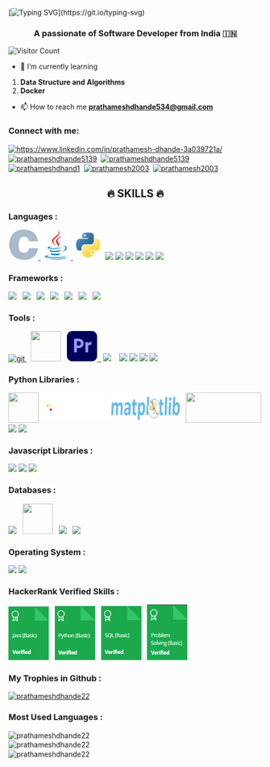 [![Typing SVG](https://readme-typing-svg.herokuapp.com?size=35&duration=6500&color=01F736&width=800&height=60&lines=Hii+There+%F0%9F%91%8B+%2C+It's+Me+Prathamesh+Dhande.;Learning+New+Technologies.;Welcome+%F0%9F%99%8F+To+My+Github+Profile.)](https://git.io/typing-svg)

<h3 align="center">A passionate of Software Developer from India 🇮🇳</h3>

![Visitor Count](https://profile-counter.glitch.me/{prathameshdhande22}/count.svg)

- 🌱 I’m currently learning </br> 
1. **Data Structure and Algorithms** 
2. **Docker**
- 📫 How to reach me **prathameshdhande534@gmail.com**

### Connect with me:

<a href="https://linkedin.com/in/prathamesh-dhande-3a039721a/" target="blank"><img align="center" src="https://img.shields.io/badge/LinkedIn-0077B5?style=for-the-badge&logo=linkedin&logoColor=white" alt="https://www.linkedin.com/in/prathamesh-dhande-3a039721a/" height="35" width="130" /></a>&nbsp;  
<a href="https://instagram.com/prathameshdhande5139" target="blank"><img align="center" src="https://img.shields.io/badge/Instagram-E4405F?style=for-the-badge&logo=instagram&logoColor=white" alt="prathameshdhande5139" height="35" width="150" /></a>&nbsp;
<a href="https://www.facebook.com/prathamesh.dhande.71/" target="blank"><img align="center" src="https://img.shields.io/badge/Facebook-1877F2?style=for-the-badge&logo=facebook&logoColor=white" alt="prathameshdhande5139" height="35" width="140" /></a>&nbsp;
<a href="https://www.hackerrank.com/prathameshdhand1" target="blank"><img align="center" src="https://img.shields.io/badge/-Hackerrank-2EC866?style=for-the-badge&logo=HackerRank&logoColor=white" alt="prathameshdhand1" height="35" width="150" /></a>&nbsp;
<a href="https://leetcode.com/prathamesh2003/" target="blank"><img align="center" src="https://img.shields.io/badge/-LeetCode-FFA116?style=for-the-badge&logo=LeetCode&logoColor=black" alt="prathamesh2003" height="35" width="140"/></a>&nbsp;
<a href="https://www.codechef.com/users/prathamesh2003" target="blank"><img align="center" src="https://img.shields.io/badge/Codechef-%23B92B27.svg?&style=for-the-badge&logo=Codechef&logoColor=white"  alt="prathamesh2003" height="35" width="140"/></a>

<h2 align="center">🔥 SKILLS 🔥</h2>

### Languages :

<a href="https://www.cprogramming.com/" target="_blank" rel="noreferrer"> <img src="https://raw.githubusercontent.com/devicons/devicon/master/icons/c/c-original.svg" alt="c" width="60" height="60"/> </a>
<a href="https://www.java.com" target="_blank" rel="noreferrer"><img src="https://raw.githubusercontent.com/devicons/devicon/master/icons/java/java-original.svg" alt="java" width="60" height="60"/> </a>
<a href="https://www.python.org" target="_blank" rel="noreferrer"> <img src="https://raw.githubusercontent.com/devicons/devicon/master/icons/python/python-original.svg" alt="python" width="60" height="60"/></a>
<img src="https://cdn.jsdelivr.net/gh/devicons/devicon/icons/html5/html5-original.svg" height="60"/>
<img src="https://cdn.jsdelivr.net/gh/devicons/devicon/icons/css3/css3-original.svg" height="60"/>
<img src="https://cdn.jsdelivr.net/gh/devicons/devicon/icons/javascript/javascript-original.svg" height="60" />
<a href="https://www.typescriptlang.org/docs/" target="_blank" rel="noreferrer"><img src="https://cdn.jsdelivr.net/gh/devicons/devicon/icons/typescript/typescript-original.svg" height="60"/></a>
<a href="https://www.r-project.org/"><img src="https://cdn.jsdelivr.net/gh/devicons/devicon@latest/icons/r/r-original.svg" height=60/></a>
<a href="https://learn.microsoft.com/en-us/dotnet/api/?view=net-8.0" target="_blank"><img src="https://cdn.jsdelivr.net/gh/devicons/devicon@latest/icons/csharp/csharp-original.svg" height="60"/></a>

### Frameworks :

<a href="https://getbootstrap.com/" target="_blank"><img src="https://cdn.jsdelivr.net/gh/devicons/devicon/icons/bootstrap/bootstrap-original-wordmark.svg" height="60"/></a> &nbsp;
<a href="https://mui.com/" target="_blank"><img src="https://cdn.jsdelivr.net/gh/devicons/devicon/icons/materialui/materialui-original.svg" height="60"/></a> &nbsp;
<a href="https://flask.palletsprojects.com/en/2.3.x/" target="_blank"><img src="https://skillicons.dev/icons?i=flask" height="60"/></a> &nbsp;
<a href="https://fastapi.tiangolo.com/" target="_blank"><img src="https://cdn.jsdelivr.net/gh/devicons/devicon/icons/fastapi/fastapi-original-wordmark.svg" height=70/></a> &nbsp;
<a href="https://tailwindcss.com/" target="_blank"><img src="https://cdn.jsdelivr.net/gh/devicons/devicon@latest/icons/tailwindcss/tailwindcss-original.svg" height=60/></a> &nbsp;
<a href="https://expressjs.com/" target="_blank"><img src="https://icongr.am/devicon/express-original.svg?color=ffffff" height=60/></a> &nbsp;
<a href="https://vitejs.dev/"><img src="https://cdn.jsdelivr.net/gh/devicons/devicon@latest/icons/vitejs/vitejs-original.svg" height=60/></a>

### Tools :

<a href="https://git-scm.com/" target="_blank" rel="noreferrer"> <img src="https://www.vectorlogo.zone/logos/git-scm/git-scm-icon.svg" alt="git" width="60" height="60"/> </a> &nbsp;
<a href="https://code.visualstudio.com/" target="_blank" rel="noreferrer"> <img src="https://cdn.jsdelivr.net/gh/devicons/devicon/icons/vscode/vscode-original.svg" width="60" height="60" /></a>&nbsp;&nbsp;
<a href="https://www.adobe.com/products/premiere.html" target="_blank" rel="noreferrer"><img src="images/premiere.png" width="60" height="60"/> &nbsp;</a>
<a href="https://www.eclipse.org/"><img src="https://cdn.jsdelivr.net/gh/devicons/devicon@latest/icons/eclipse/eclipse-original.svg" height=60/></a> &nbsp;&nbsp;
<a href="https://github.com"><img src="https://skillicons.dev/icons?i=github&theme=dark" height="60"></a>
<a href="https://posit.co/download/rstudio-desktop/"><img src="https://cdn.jsdelivr.net/gh/devicons/devicon@latest/icons/rstudio/rstudio-original.svg" height=60/></a>
<a href="https://www.adobe.com/products/photoshop.html"><img src="https://cdn.jsdelivr.net/gh/devicons/devicon@latest/icons/photoshop/photoshop-original.svg" height="60"/></a>
<a href="https://visualstudio.microsoft.com/" target="_blank"><img src="https://cdn.jsdelivr.net/gh/devicons/devicon@latest/icons/visualstudio/visualstudio-original.svg" height="60"/></a>

### Python Libraries :

<a href="https://numpy.org/" target="_blank" rel="noreferrer"><img src="https://cdn.jsdelivr.net/gh/devicons/devicon/icons/numpy/numpy-original.svg"  width="60" height="60" /></a>
<a href="https://pandas.pydata.org/docs/getting_started/index.html" target="_blank" rel="noreferrer"><img src="images/pandas_white.svg" width="130" height="60"/></a>
<a href="https://matplotlib.org/stable/api/index.html" target="_blank" rel="noreferrer"><img src="images/logo_dark.svg" width="150" height="60"/></a>
<a href="https://seaborn.pydata.org/api.html" target="_blank" rel="noreferrer"><img src="https://ucarecdn.com/95a55829-e0a1-45e3-ae74-4358ba66e4e3/" width="150" height="60"/></a>
<a href="https://docs.python-telegram-bot.org/en/stable/index.html"><img src="https://ucarecdn.com/9dff300f-f0c1-46a4-8f2a-0a38c4964ebd/-/scale_crop/80x80/"></a>
<a href="https://docs.sqlalchemy.org/en/20/index.html" target="_blank"><img src="https://cdn.jsdelivr.net/gh/devicons/devicon/icons/sqlalchemy/sqlalchemy-original-wordmark.svg" height=100 /></a>

### Javascript Libraries :

<a href="https://react.dev/" target="_blank"><img src="https://cdn.jsdelivr.net/gh/devicons/devicon/icons/react/react-original-wordmark.svg" height="60"/></a>
<a href="https://react-redux.js.org/" target="_blank"><img src="https://cdn.jsdelivr.net/gh/devicons/devicon/icons/redux/redux-original.svg" height="60"/></a>
<a href="https://jquery.com/" target="_blank"><img src="https://cdn.jsdelivr.net/gh/devicons/devicon@latest/icons/jquery/jquery-plain-wordmark.svg" height="60"/></a>

### Databases :

<a href="https://www.mongodb.com/" target="_blank"><img src="https://cdn.jsdelivr.net/gh/devicons/devicon/icons/mongodb/mongodb-plain-wordmark.svg" height=60 /></a> &nbsp;
<a href="https://www.mysql.com/" target="_blank" rel="noreferrer"><img src="https://cdn.jsdelivr.net/gh/devicons/devicon/icons/mysql/mysql-original-wordmark.svg" width="60" height="60" /></a> &nbsp;
<a href="https://www.sqlite.org/index.html" target="_blank"><img src="https://cdn.jsdelivr.net/gh/devicons/devicon/icons/sqlite/sqlite-original-wordmark.svg" height=60/></a> &nbsp;
<a href="https://learn.microsoft.com/en-us/sql/t-sql/language-reference?view=sql-server-ver16" target="_blank"><img src="https://cdn.jsdelivr.net/gh/devicons/devicon@latest/icons/microsoftsqlserver/microsoftsqlserver-original.svg" width="60"/>
          
</a>

### Operating System :

<a href="https://www.microsoft.com/software-download/windows11"><img src="https://cdn.jsdelivr.net/gh/devicons/devicon@latest/icons/windows11/windows11-original-wordmark.svg" height=60/></a>
<a href="https://ubuntu.com/"><img src="https://cdn.jsdelivr.net/gh/devicons/devicon@latest/icons/ubuntu/ubuntu-original.svg" height=60/></a>

### HackerRank Verified Skills :

<a href="https://www.hackerrank.com/certificates/ae5dbc2a7242" target="_blank"><img src="images/java.png" alt="java" width="80" ></a> &nbsp;
<a href="https://www.hackerrank.com/certificates/f936f83e707d" target="_blank"><img src="images/python.png" alt="java" width="80" ></a> &nbsp;
<a href="https://www.hackerrank.com/certificates/10858d06e504" target="_blank"><img src="images/sql.png" alt="java" width="80" ></a> &nbsp;
<a href="https://www.hackerrank.com/certificates/b91cefc0b310" target="_blank"><img src="images/problem_solving.png" alt="java" width="80" height="110" ></a>
</br>

### My Trophies in Github :

<a href="https://github.com/ryo-ma/github-profile-trophy"><img src="https://github-profile-trophy.vercel.app/?username=prathameshdhande22&theme=radical" alt="prathameshdhande22" /></a>

### Most Used Languages :

<img align="center" src="https://github-readme-stats.vercel.app/api/top-langs?username=prathameshdhande22&show_icons=true&locale=en&layout=compact&theme=highcontrast" alt="prathameshdhande22" />
<br/>

<img align="center" src="https://github-readme-stats.vercel.app/api?username=prathameshdhande22&show_icons=true&locale=en&theme=highcontrast" alt="prathameshdhande22" />
<br/>

<img align="center" src="https://github-readme-streak-stats.herokuapp.com/?user=prathameshdhande22&theme=highcontrast" alt="prathameshdhande22" />
